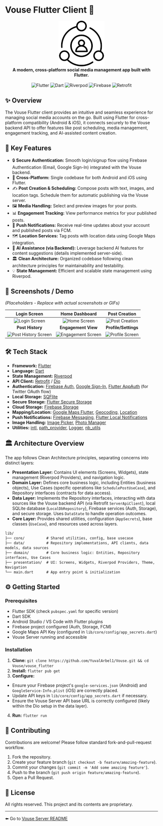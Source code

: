 # Vouse Flutter Client 📱

<div align="center">
  <img src="https://raw.githubusercontent.com/YuvalArbel1/Vouse/main/vouse_flutter/assets/images/vouse_app_logo.png" alt="Vouse Logo" width="150"> 
  <br/>
  <strong>A modern, cross-platform social media management app built with Flutter.</strong>
  <br/>
  <br/>
  <!-- Badges -->
  <img src="https://img.shields.io/badge/framework-Flutter-blue?style=for-the-badge&logo=flutter" alt="Flutter">
  <img src="https://img.shields.io/badge/language-Dart-blue?style=for-the-badge&logo=dart" alt="Dart">
  <img src="https://img.shields.io/badge/state-Riverpod-purple?style=for-the-badge&logo=riverpod" alt="Riverpod">
  <img src="https://img.shields.io/badge/auth-Firebase-orange?style=for-the-badge&logo=firebase" alt="Firebase">
  <img src="https://img.shields.io/badge/API Client-Retrofit-brightgreen?style=for-the-badge" alt="Retrofit">
  <!-- Add build status, license, etc. badges here if applicable -->
</div>

## ✨ Overview

The Vouse Flutter client provides an intuitive and seamless experience for managing social media accounts on the go. Built using Flutter for cross-platform compatibility (Android & iOS), it connects securely to the Vouse backend API to offer features like post scheduling, media management, engagement tracking, and AI-assisted content creation.

## 🚀 Key Features

*   🔒 **Secure Authentication:** Smooth login/signup flow using Firebase Authentication (Email, Google Sign-In) integrated with the Vouse backend.
*   📱 **Cross-Platform:** Single codebase for both Android and iOS using Flutter.
*   ✍️ **Post Creation & Scheduling:** Compose posts with text, images, and location tags. Schedule them for automatic publishing via the Vouse server.
*   🖼️ **Media Handling:** Select and preview images for your posts.
*   📊 **Engagement Tracking:** View performance metrics for your published posts.
*   🔔 **Push Notifications:** Receive real-time updates about your account and published posts via FCM.
*   🗺️ **Location Services:** Tag posts with location data using Google Maps integration.
*   🤖 **AI Assistance (via Backend):** Leverage backend AI features for content suggestions (details implemented server-side).
*   🏛️ **Clean Architecture:** Organized codebase following clean architecture principles for maintainability and testability.
*   💡 **State Management:** Efficient and scalable state management using Riverpod.

## 📸 Screenshots / Demo

*(Placeholders - Replace with actual screenshots or GIFs)*

| Login Screen                                     | Home Dashboard                                   | Post Creation                                      |
| :-----------------------------------------------: | :----------------------------------------------: | :------------------------------------------------: |
| ![Login Screen](placeholder_login.png)           | ![Home Screen](placeholder_home.png)             | ![Post Creation](placeholder_create.gif)           |
| **Post History**                                 | **Engagement View**                              | **Profile/Settings**                             |
| ![Post History Screen](placeholder_history.png) | ![Engagement Screen](placeholder_engagement.png) | ![Profile Screen](placeholder_profile.png)         |

## 🛠️ Tech Stack

*   **Framework:** [Flutter](https://flutter.dev/)
*   **Language:** [Dart](https://dart.dev/)
*   **State Management:** [Riverpod](https://riverpod.dev/)
*   **API Client:** [Retrofit](https://pub.dev/packages/retrofit) / [Dio](https://pub.dev/packages/dio)
*   **Authentication:** [Firebase Auth](https://pub.dev/packages/firebase_auth), [Google Sign-In](https://pub.dev/packages/google_sign_in), [Flutter AppAuth](https://pub.dev/packages/flutter_appauth) (for Twitter OAuth flow)
*   **Local Storage:** [SQFlite](https://pub.dev/packages/sqflite)
*   **Secure Storage:** [Flutter Secure Storage](https://pub.dev/packages/flutter_secure_storage)
*   **Cloud Storage:** [Firebase Storage](https://pub.dev/packages/firebase_storage)
*   **Mapping/Location:** [Google Maps Flutter](https://pub.dev/packages/google_maps_flutter), [Geocoding](https://pub.dev/packages/geocoding), [Location](https://pub.dev/packages/location)
*   **Push Notifications:** [Firebase Messaging](https://pub.dev/packages/firebase_messaging), [Flutter Local Notifications](https://pub.dev/packages/flutter_local_notifications)
*   **Image Handling:** [Image Picker](https://pub.dev/packages/image_picker), [Photo Manager](https://pub.dev/packages/photo_manager)
*   **Utilities:** [intl](https://pub.dev/packages/intl), [path_provider](https://pub.dev/packages/path_provider), [Logger](https://pub.dev/packages/logger), [nb_utils](https://pub.dev/packages/nb_utils)

## 🏛️ Architecture Overview

The app follows Clean Architecture principles, separating concerns into distinct layers:

*   **Presentation Layer:** Contains UI elements (Screens, Widgets), state management (Riverpod Providers), and navigation logic.
*   **Domain Layer:** Defines core business logic, including Entities (business objects), Use Cases (specific operations like `SchedulePostUseCase`), and Repository interfaces (contracts for data access).
*   **Data Layer:** Implements the Repository interfaces, interacting with data sources like the Vouse backend API (via Retrofit `ServerApiClient`), local SQLite database (`LocalDbRepository`), Firebase services (Auth, Storage), and secure storage. Uses `DataState` to handle operation outcomes.
*   **Core Layer:** Provides shared utilities, configuration (`AppSecrets`), base classes (`UseCase`), and resources used across layers.

```
lib/
├── core/          # Shared utilities, config, base usecase
├── data/          # Repository implementations, API clients, data models, data sources
├── domain/        # Core business logic: Entities, Repository interfaces, Use Cases
├── presentation/  # UI: Screens, Widgets, Riverpod Providers, Theme, Navigation
└── main.dart      # App entry point & initialization
```

## ⚙️ Getting Started

### Prerequisites

*   Flutter SDK (check `pubspec.yaml` for specific version)
*   Dart SDK
*   Android Studio / VS Code with Flutter plugins
*   Firebase project configured (Auth, Storage, FCM)
*   Google Maps API Key (configured in `lib/core/config/app_secrets.dart`)
*   Vouse Server running and accessible

### Installation

1.  **Clone:** `git clone https://github.com/YuvalArbel1/Vouse.git && cd Vouse/vouse_flutter`
2.  **Install:** `flutter pub get`
3.  **Configure:**
   *   Ensure your Firebase project's `google-services.json` (Android) and `GoogleService-Info.plist` (iOS) are correctly placed.
   *   Update API keys in `lib/core/config/app_secrets.dart` if necessary.
   *   Ensure the Vouse Server API base URL is correctly configured (likely within the Dio setup in the data layer).
4.  **Run:** `flutter run`

## 🙏 Contributing

Contributions are welcome! Please follow standard fork-and-pull-request workflow.

1.  Fork the repository.
2.  Create your feature branch (`git checkout -b feature/amazing-feature`).
3.  Commit your changes (`git commit -m 'Add some amazing feature'`).
4.  Push to the branch (`git push origin feature/amazing-feature`).
5.  Open a Pull Request.

## 📄 License

All rights reserved. This project and its contents are proprietary.

---

⬅️ Go to [Vouse Server README](../vouse_server/README.md)
